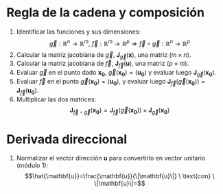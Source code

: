 # Regla de la cadena y composición
1. Identificar las funciones y sus dimensiones: 
	$$\vec{g}:\mathbb{R}^n\to\mathbb{R}^m,\ \vec{f}:\mathbb{R}^m\to \mathbb{R}^p\Rightarrow \vec{f}\circ \vec{g}:\mathbb{R}^n\to \mathbb{R}^p$$
2. Calcular la matriz jacobiana de $\vec{g}$, $\mathbf{J}_{\vec{g}}(\mathbf{x})$, una matriz $(m\times n)$.
3. Calcular la matriz jacobiana de $\vec{f}$, $\mathbf{J}_{\vec{f}}(\mathbf{u})$, una matriz $(p\times m)$.
4. Evaluar $\vec{g}$ en el punto dado $\mathbf{x_{0}}$, $\vec{g}(\mathbf{x_{0}})=(\mathbf{u_{0}})$ y evaluar luego $\mathbf{J}_{\vec{g}}(\mathbf{x_{0}})$.
5. Evaluar $\vec{f}$ en el punto $\vec{g}(\mathbf{x_{0}})=(\mathbf{u_{0}})$, y evaluar luego $\mathbf{J}_{\vec{f}}(\vec{g}(\mathbf{x_{0}}))=\mathbf{J}_{\vec{f}}(\mathbf{u_{0}})$.
6. Multiplicar las dos matrices:
	$$\mathbf{J}_{\vec{f}\circ \vec{g}}(\mathbf{x_{0}})=\mathbf{J}_{\vec{f}}(\vec{g}(\mathbf{x_{0}}))\times \mathbf{J}_{\vec{g}}(\mathbf{x_{0}})$$
# Derivada direccional
1. Normalizar el vector dirección $\mathbf{u}$ para convertirlo en vector unitario (módulo $1$):
	$$\hat{\mathbf{u}}=\frac{\mathbf{u}}{\|\mathbf{u}\|} \ \text{con} \ \|\mathbf{u}\|=$$